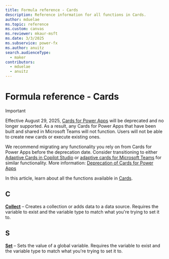 ```yaml
---
title: Formula reference - Cards
description: Reference information for all functions in Cards.
author: mduelae
ms.topic: reference
ms.custom: canvas
ms.reviewer: mkaur-msft
ms.date: 3/3/2025
ms.subservice: power-fx
ms.author: anuitz
search.audienceType:
  - maker
contributors:
  - mduelae
  - anuitz
---
```


# Formula reference - Cards

> [!IMPORTANT] 
> Effective August 29, 2025, [Cards for Power Apps](/power-apps/cards/overview) will be deprecated and no longer supported. As a result, any Cards for Power Apps that have been built and shared in Microsoft Teams will not function. Users will not be able to create new cards or execute existing ones.

We recommend migrating any functionality you rely on from Cards for Power Apps before the deprecation date. Consider transitioning to either [Adaptive Cards in Copilot Studio](/microsoft-copilot-studio/guidance/adaptive-cards-overview) or [adaptive cards for Microsoft Teams](/power-automate/overview-adaptive-cards) for similar functionality. More information: [Deprecation of Cards for Power Apps](../important-changes-coming.md#deprecation-of-cards-for-power-apps)

In this article, learn about all the functions available in [Cards](/power-apps/cards/overview).

## C

**[Collect](reference/function-clear-collect-clearcollect.md)** – Creates a collection or adds data to a data source. Requires the variable to exist and the variable type to match what you're trying to set it to.

## S

**[Set](reference/function-set.md)** – Sets the value of a global variable. Requires the variable to exist and the variable type to match what you're trying to set it to.

